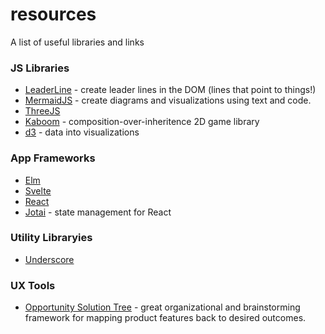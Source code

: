 # resources
A list of useful libraries and links

### JS Libraries

* [LeaderLine](https://anseki.github.io/leader-line/) - create leader lines in the DOM (lines that point to things!)
* [MermaidJS](https://mermaid-js.github.io/mermaid/#/) - create diagrams and visualizations using text and code.
* [ThreeJS](https://threejs.org/)
* [Kaboom](https://kaboomjs.com/) - composition-over-inheritence 2D game library
* [d3](https://github.com/d3/d3) - data into visualizations

### App Frameworks

* [Elm](https://elm-lang.org/)
* [Svelte](https://svelte.dev/)
* [React](https://reactjs.org/)
* [Jotai](https://jotai.org/) - state management for React

### Utility Libraryies

* [Underscore](https://underscorejs.org/)

### UX Tools

* [Opportunity Solution Tree](https://www.producttalk.org/opportunity-solution-tree/) - great organizational and brainstorming framework for mapping product features back to desired outcomes.
